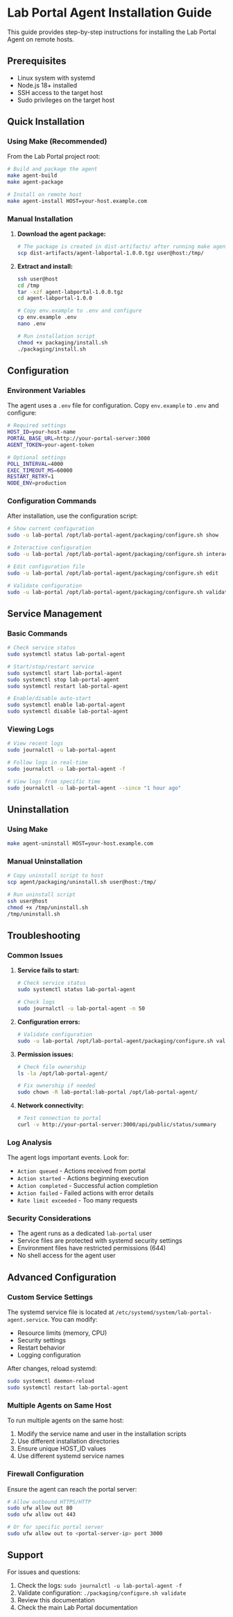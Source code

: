 # Lab Portal Agent Installation Guide

This guide provides step-by-step instructions for installing the Lab Portal Agent on remote hosts.

## Prerequisites

- Linux system with systemd
- Node.js 18+ installed
- SSH access to the target host
- Sudo privileges on the target host

## Quick Installation

### Using Make (Recommended)

From the Lab Portal project root:

```bash
# Build and package the agent
make agent-build
make agent-package

# Install on remote host
make agent-install HOST=your-host.example.com
```

### Manual Installation

1. **Download the agent package:**

   ```bash
   # The package is created in dist-artifacts/ after running make agent-package
   scp dist-artifacts/agent-labportal-1.0.0.tgz user@host:/tmp/
   ```

2. **Extract and install:**

   ```bash
   ssh user@host
   cd /tmp
   tar -xzf agent-labportal-1.0.0.tgz
   cd agent-labportal-1.0.0

   # Copy env.example to .env and configure
   cp env.example .env
   nano .env

   # Run installation script
   chmod +x packaging/install.sh
   ./packaging/install.sh
   ```

## Configuration

### Environment Variables

The agent uses a `.env` file for configuration. Copy `env.example` to `.env` and configure:

```bash
# Required settings
HOST_ID=your-host-name
PORTAL_BASE_URL=http://your-portal-server:3000
AGENT_TOKEN=your-agent-token

# Optional settings
POLL_INTERVAL=4000
EXEC_TIMEOUT_MS=60000
RESTART_RETRY=1
NODE_ENV=production
```

### Configuration Commands

After installation, use the configuration script:

```bash
# Show current configuration
sudo -u lab-portal /opt/lab-portal-agent/packaging/configure.sh show

# Interactive configuration
sudo -u lab-portal /opt/lab-portal-agent/packaging/configure.sh interactive

# Edit configuration file
sudo -u lab-portal /opt/lab-portal-agent/packaging/configure.sh edit

# Validate configuration
sudo -u lab-portal /opt/lab-portal-agent/packaging/configure.sh validate
```

## Service Management

### Basic Commands

```bash
# Check service status
sudo systemctl status lab-portal-agent

# Start/stop/restart service
sudo systemctl start lab-portal-agent
sudo systemctl stop lab-portal-agent
sudo systemctl restart lab-portal-agent

# Enable/disable auto-start
sudo systemctl enable lab-portal-agent
sudo systemctl disable lab-portal-agent
```

### Viewing Logs

```bash
# View recent logs
sudo journalctl -u lab-portal-agent

# Follow logs in real-time
sudo journalctl -u lab-portal-agent -f

# View logs from specific time
sudo journalctl -u lab-portal-agent --since "1 hour ago"
```

## Uninstallation

### Using Make

```bash
make agent-uninstall HOST=your-host.example.com
```

### Manual Uninstallation

```bash
# Copy uninstall script to host
scp agent/packaging/uninstall.sh user@host:/tmp/

# Run uninstall script
ssh user@host
chmod +x /tmp/uninstall.sh
/tmp/uninstall.sh
```

## Troubleshooting

### Common Issues

1. **Service fails to start:**

   ```bash
   # Check service status
   sudo systemctl status lab-portal-agent

   # Check logs
   sudo journalctl -u lab-portal-agent -n 50
   ```

2. **Configuration errors:**

   ```bash
   # Validate configuration
   sudo -u lab-portal /opt/lab-portal-agent/packaging/configure.sh validate
   ```

3. **Permission issues:**

   ```bash
   # Check file ownership
   ls -la /opt/lab-portal-agent/

   # Fix ownership if needed
   sudo chown -R lab-portal:lab-portal /opt/lab-portal-agent/
   ```

4. **Network connectivity:**
   ```bash
   # Test connection to portal
   curl -v http://your-portal-server:3000/api/public/status/summary
   ```

### Log Analysis

The agent logs important events. Look for:

- `Action queued` - Actions received from portal
- `Action started` - Actions beginning execution
- `Action completed` - Successful action completion
- `Action failed` - Failed actions with error details
- `Rate limit exceeded` - Too many requests

### Security Considerations

- The agent runs as a dedicated `lab-portal` user
- Service files are protected with systemd security settings
- Environment files have restricted permissions (644)
- No shell access for the agent user

## Advanced Configuration

### Custom Service Settings

The systemd service file is located at `/etc/systemd/system/lab-portal-agent.service`. You can modify:

- Resource limits (memory, CPU)
- Security settings
- Restart behavior
- Logging configuration

After changes, reload systemd:

```bash
sudo systemctl daemon-reload
sudo systemctl restart lab-portal-agent
```

### Multiple Agents on Same Host

To run multiple agents on the same host:

1. Modify the service name and user in the installation scripts
2. Use different installation directories
3. Ensure unique HOST_ID values
4. Use different systemd service names

### Firewall Configuration

Ensure the agent can reach the portal server:

```bash
# Allow outbound HTTPS/HTTP
sudo ufw allow out 80
sudo ufw allow out 443

# Or for specific portal server
sudo ufw allow out to <portal-server-ip> port 3000
```

## Support

For issues and questions:

1. Check the logs: `sudo journalctl -u lab-portal-agent -f`
2. Validate configuration: `./packaging/configure.sh validate`
3. Review this documentation
4. Check the main Lab Portal documentation
